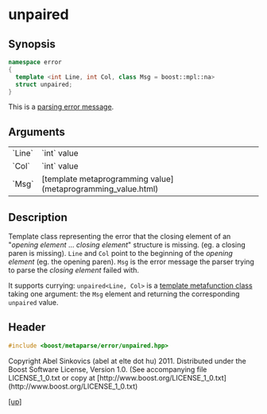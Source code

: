 # unpaired

## Synopsis

```cpp
namespace error
{
  template <int Line, int Col, class Msg = boost::mpl::na>
  struct unpaired;
}
```

This is a [parsing error message](parsing_error_message.html).

## Arguments

<table cellpadding='0' cellspacing='0'>
  <tr>
    <td>`Line`</td>
    <td>`int` value</td>
  </tr>
  <tr>
    <td>`Col`</td>
    <td>`int` value</td>
  </tr>
  <tr>
    <td>`Msg`</td>
    <td>[template metaprogramming value](metaprogramming_value.html)</td>
  </tr>
</table>

## Description

Template class representing the error that the closing element of an
"_opening element_ ... _closing element_" structure is missing. (eg. a closing
paren is missing). `Line` and `Col` point to the beginning of the _opening
element_ (eg. the opening paren). `Msg` is the error message the parser trying
to parse the _closing element_ failed with.

It supports currying: `unpaired<Line, Col>` is a [template metafunction class](
metafunction_class.html) taking one argument: the `Msg` element and returning
the corresponding `unpaired` value.

## Header

```cpp
#include <boost/metaparse/error/unpaired.hpp>
```

<p class="copyright">
Copyright Abel Sinkovics (abel at elte dot hu) 2011.
Distributed under the Boost Software License, Version 1.0.
(See accompanying file LICENSE_1_0.txt or copy at
[http://www.boost.org/LICENSE_1_0.txt](http://www.boost.org/LICENSE_1_0.txt)
</p>

[[up]](reference.html)

